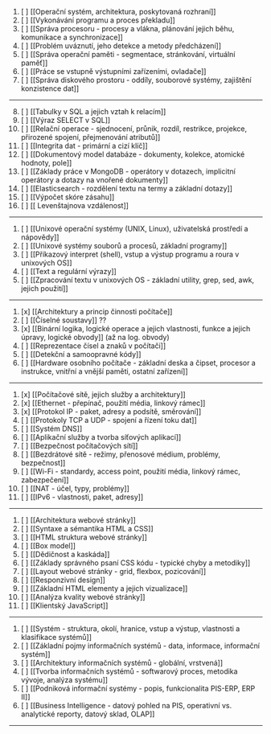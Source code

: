 1. [ ] [[Operační systém, architektura, poskytovaná rozhraní]]
2. [ ] [[Vykonávání programu a proces překladu]]
3. [ ] [[Správa procesoru - procesy a vlákna, plánování jejich běhu, komunikace a synchronizace]]
4. [ ] [[Problém uváznutí, jeho detekce a metody předcházení]]
5. [ ] [[Správa operační paměti - segmentace, stránkování, virtuální paměť]]
6. [ ] [[Práce se vstupně výstupními zařízeními, ovladače]]
7. [ ] [[Správa diskového prostoru - oddíly, souborové systémy, zajištění konzistence dat]]
---
8. [ ] [[Tabulky v SQL a jejich vztah k relacím]]
9. [ ] [[Výraz SELECT v SQL]]
10. [ ] [[Relační operace - sjednocení, průnik, rozdíl, restrikce, projekce, přirozené spojení, přejmenování atributů]]
11. [ ] [[Integrita dat - primární a cizí klíč]]
12. [ ] [[Dokumentový model databáze - dokumenty, kolekce, atomické hodnoty, pole]]
13. [ ] [[Základy práce v MongoDB - operátory v dotazech, implicitní operátory a dotazy na vnořené dokumenty]]
14. [ ] [[Elasticsearch - rozdělení textu na termy a základní dotazy]]
15. [ ] [[Výpočet skóre zásahu]]
16. [ ] [[ Levenštajnova vzdálenost]]
---
1. [ ] [[Unixové operační systémy (UNIX, Linux), uživatelská prostředí a nápovědy]]
2. [ ] [[Unixové systémy souborů a procesů, základní programy]]
3. [ ] [[Příkazový interpret (shell), vstup a výstup programu a roura v unixových OS]]
4. [ ] [[Text a regulární výrazy]]
5. [ ] [[Zpracování textu v unixových OS - základní utility, grep, sed, awk, jejich použití]]
---
1. [x] [[Architektury a princip činnosti počítače]]
2. [ ] [[Číselné soustavy]] ??
3. [x] [[Binární logika, logické operace a jejich vlastnosti, funkce a jejich úpravy, logické obvody]] (až na log. obvody)
4. [ ] [[Reprezentace čísel a znaků v počítači]]
5. [ ] [[Detekční a samoopravné kódy]]
6. [ ] [[Hardware osobního počítače - základní deska a čipset, procesor a instrukce, vnitřní a vnější paměti, ostatní zařízení]]
---
1. [x] [[Počítačové sítě, jejich služby a architektury]]
2. [x] [[Ethernet - přepínač, použití média, linkový rámec]]
3. [x] [[Protokol IP - paket, adresy a podsítě, směrování]]
4. [ ] [[Protokoly TCP a UDP - spojení a řízení toku dat]]
5. [ ] [[Systém DNS]]
6. [ ] [[Aplikační služby a tvorba síťových aplikací]]
7. [ ] [[Bezpečnost počítačových sítí]]
8. [ ] [[Bezdrátové sítě - režimy, přenosové médium, problémy, bezpečnost]]
9. [ ] [[Wi-Fi - standardy, access point, použití média, linkový rámec, zabezpečení]]
10. [ ] [[NAT - účel, typy, problémy]]
11. [ ] [[IPv6 - vlastnosti, paket, adresy]]
---
1. [ ] [[Architektura webové stránky]]
2. [ ] [[Syntaxe a sémantika HTML a CSS]]
3. [ ] [[HTML struktura webové stránky]]
4. [ ] [[Box model]]
5. [ ] [[Dědičnost a kaskáda]]
6. [ ] [[Základy správného psaní CSS kódu - typické chyby a metodiky]]
7. [ ] [[Layout webové stránky - grid, flexbox, pozicování]]
8. [ ] [[Responzivní design]]
9. [ ] [[Základní HTML elementy a jejich vizualizace]]
10. [ ] [[Analýza kvality webové stránky]]
11. [ ] [[Klientský JavaScript]]
---
1. [ ] [[Systém - struktura, okolí, hranice, vstup a výstup, vlastnosti a klasifikace systémů]]
2. [ ] [[Základní pojmy informačních systémů - data, informace, informační systém]]
3. [ ] [[Architektury informačních systémů - globální, vrstvená]]
4. [ ] [[Tvorba informačních systémů - softwarový proces, metodika vývoje, analýza systému]]
5. [ ] [[Podniková informační systémy - popis, funkcionalita PIS-ERP, ERP II]]
6. [ ] [[Business Intelligence - datový pohled na PIS, operativní vs. analytické reporty, datový sklad, OLAP]]
---